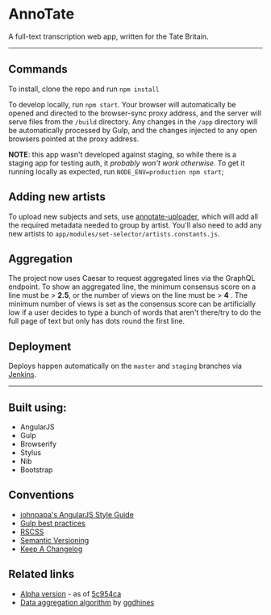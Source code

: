 # AnnoTate

A full-text transcription web app, written for the Tate Britain.

---

## Commands

To install, clone the repo and run `npm install`

To develop locally, run `npm start`. Your browser will automatically be opened and directed to the browser-sync proxy address, and the server will serve files from the `/build` directory. Any changes in the `/app` directory will be automatically processed by Gulp, and the changes injected to any open browsers pointed at the proxy address.

__NOTE__: this app wasn't developed against staging, so while there is a staging app for testing auth, it _probably won't work otherwise_. To get it running locally as expected, run `NODE_ENV=production npm start`;

## Adding new artists

To upload new subjects and sets, use [annotate-uploader](https://github.com/rogerhutchings/annotate-uploader), which will add all the required metadata needed to group by artist. You'll also need to add any new artists to `app/modules/set-selector/artists.constants.js`.

## Aggregation

The project now uses Caesar to request aggregated lines via the GraphQL endpoint. To show an aggregated line, the minimum consensus score on a line must be > **2.5**, or the number of views on the line must be > **4** . The minimum number of views is set as the consensus score can be artificially low if a user decides to type a bunch of words that aren't there/try to do the full page of text but only has dots round the first line.

## Deployment

Deploys happen automatically on the `master` and `staging` branches via [Jenkins](https://jenkins.zooniverse.org/job/Zooniverse%20GitHub/job/AnnoTate/).

---

## Built using:

- AngularJS
- Gulp
- Browserify
- Stylus
- Nib
- Bootstrap

## Conventions

- [johnpapa's AngularJS Style Guide](https://github.com/johnpapa/angular-styleguide)
- [Gulp best practices](https://github.com/greypants/gulp-starter)
- [RSCSS](https://github.com/rstacruz/rscss)
- [Semantic Versioning](http://semver.org)
- [Keep A Changelog](http://keepachangelog.com/)

## Related links

* [Alpha version](http://preview.zooniverse.org/transcribe) - as of [5c954ca](https://github.com/zooniverse/annoTate/tree/5c954ca9b14ea719290b6c117b01e5cab5cf9e48)
* [Data aggregation algorithm](https://github.com/zooniverse/Tate-Transcriptions) by [ggdhines](https://github.com/ggdhines)

